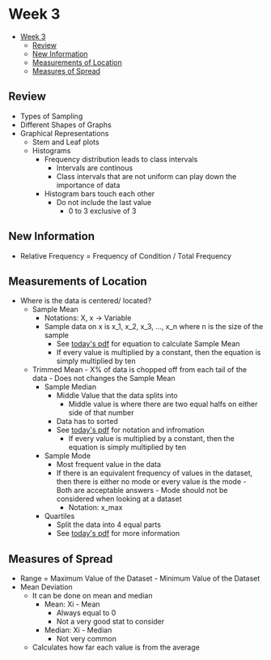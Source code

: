 # Week 3

- [Week 3](#week-3)
  - [Review](#review)
  - [New Information](#new-information)
  - [Measurements of Location](#measurements-of-location)
  - [Measures of Spread](#measures-of-spread)

## Review

- Types of Sampling
- Different Shapes of Graphs
- Graphical Representations
  - Stem and Leaf plots
  - Histograms
    - Frequency distribution leads to class intervals
      - Intervals are continous
      - Class intervals that are not uniform can play down the importance of data
    - Histogram bars touch each other
      - Do not include the last value
        - 0 to 3 exclusive of 3

## New Information

- Relative Frequency = Frequency of Condition / Total Frequency

## Measurements of Location

- Where is the data is centered/ located?
  - Sample Mean
    - Notations: X, x -> Variable
    - Sample data on x is x_1, x_2, x_3, ..., x_n where n is the size of the sample
      - See [today's pdf](1-26-2021.pdf) for equation to calculate Sample Mean
      - If every value is multiplied by a constant, then the equation is simply multiplied by ten
  - Trimmed Mean
        - X% of data is chopped off from each tail of the data
        - Does not changes the Sample Mean
    - Sample Median
      - Middle Value that the data splits into
        - Middle value is where there are two equal halfs on either side of that number
      - Data has to sorted
      - See [today's pdf](1-26-2021.pdf) for notation and infromation
        - If every value is multiplied by a constant, then the equation is simply multiplied by ten
    - Sample Mode
      - Most frequent value in the data
      - If there is an equivalent frequency of values in the dataset, then there is either no mode or every value is the mode
            - Both are acceptable answers
            - Mode should not be considered when looking at a dataset
        - Notation: x_max
    - Quartiles
      - Split the data into 4 equal parts
      - See [today's pdf](1-26-2021.pdf) for more information

## Measures of Spread

- Range = Maximum Value of the Dataset - Minimum Value of the Dataset
- Mean Deviation
  - It can be done on mean and median
    - Mean: Xi - Mean
      - Always equal to 0
      - Not a very good stat to consider
    - Median: Xi - Median
      - Not very common
  - Calculates how far each value is from the average
